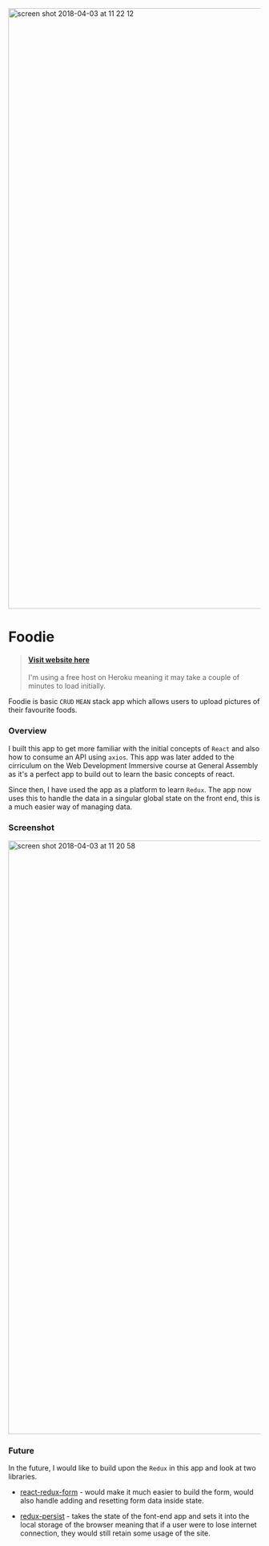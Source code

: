 <img width="1197" alt="screen shot 2018-04-03 at 11 22 12" src="https://user-images.githubusercontent.com/11501555/38244186-c11e07b2-3731-11e8-9043-2300eda676c7.png">

# Foodie

> #### [Visit website here](https://dry-castle-78282.herokuapp.com/)
> I'm using a free host on Heroku meaning it may take a couple of minutes to load initially.

Foodie is basic `CRUD` `MEAN` stack app which allows users to upload pictures of their favourite foods.

### Overview

I built this app to get more familiar with the initial concepts of `React` and also how to consume an API using `axios`. This app was later added to the cirriculum on the Web Development Immersive course at General Assembly as it's a perfect app to build out to learn the basic concepts of react.

Since then, I have used the app as a platform to learn `Redux`. The app now uses this to handle the data in a singular global state on the front end, this is a much easier way of managing data.

### Screenshot

<img width="1183" alt="screen shot 2018-04-03 at 11 20 58" src="https://user-images.githubusercontent.com/11501555/38245237-40bd8792-3735-11e8-9d6c-052ccb56ec43.png">

### Future

In the future, I would like to build upon the `Redux` in this app and look at two libraries.

- [react-redux-form](https://github.com/davidkpiano/react-redux-form) - would make it much easier to build the form, would also handle adding and resetting form data inside state.

- [redux-persist](https://github.com/davidkpiano/react-redux-form) - takes the state of the font-end app and sets it into the local storage of the browser meaning that if a user were to lose internet connection, they would still retain some usage of the site.

